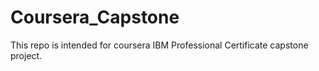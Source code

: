 # Coursera_Capstone
This repo is intended for coursera IBM Professional Certificate capstone project.
